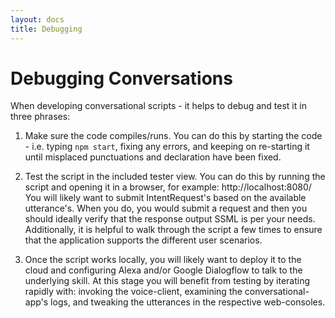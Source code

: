 ```yaml
---
layout: docs
title: Debugging
---
```

# Debugging Conversations

When developing conversational scripts - it helps to debug and test it in three phrases:

1. Make sure the code compiles/runs. You can do this by starting the code - i.e. typing `npm start`, fixing any errors, and keeping on re-starting it until misplaced punctuations and declaration have been fixed.

2. Test the script in the included tester view. You can do this by running the script and opening it in a browser, for example: http://localhost:8080/ You will likely want to submit IntentRequest's based on the available utterance's. When you do, you would submit a request and then you should ideally verify that the response output SSML is per your needs. Additionally, it is helpful to walk through the script a few times to ensure that the application supports the different user scenarios.

3. Once the script works locally, you will likely want to deploy it to the cloud and configuring Alexa and/or Google Dialogflow to talk to the underlying skill. At this stage you will benefit from testing by iterating rapidly with: invoking the voice-client, examining the conversational-app's logs, and tweaking the utterances in the respective web-consoles.

